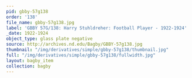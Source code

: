 ```yaml
---
pid: gbby-57g138
order: '138'
file_name: gbby-57g138.jpg
label: 'GBBY 57G/138: Harry Stuhldreher: Football Player - 1922-1924'
_date: 1922-1924
object_type: glass plate negative
source: http://archives.nd.edu/Bagby/GBBY-57g138.jpg
thumbnail: "/img/derivatives/simple/gbby-57g138/thumbnail.jpg"
full: "/img/derivatives/simple/gbby-57g138/fullwidth.jpg"
layout: bagby_item
collection: bagby
---
```

